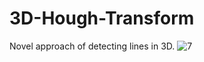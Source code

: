 # 3D-Hough-Transform

Novel approach of detecting lines in 3D.
![7](https://user-images.githubusercontent.com/48968138/64700613-7dfefa80-d4a7-11e9-81dd-f5afdb22598b.png)

